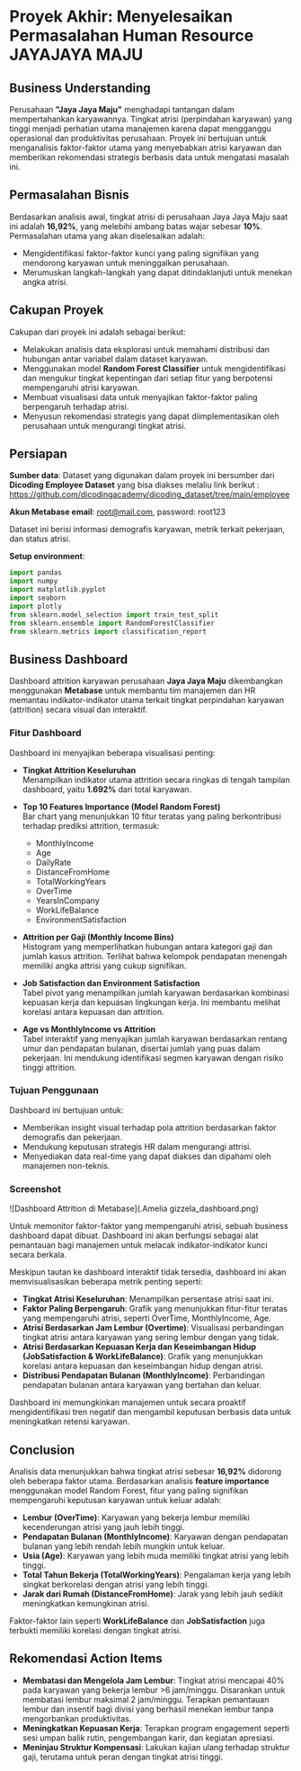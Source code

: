 
# Proyek Akhir: Menyelesaikan Permasalahan Human Resource JAYAJAYA MAJU

## Business Understanding

Perusahaan **"Jaya Jaya Maju"** menghadapi tantangan dalam mempertahankan karyawannya. Tingkat atrisi (perpindahan karyawan) yang tinggi menjadi perhatian utama manajemen karena dapat mengganggu operasional dan produktivitas perusahaan. Proyek ini bertujuan untuk menganalisis faktor-faktor utama yang menyebabkan atrisi karyawan dan memberikan rekomendasi strategis berbasis data untuk mengatasi masalah ini.

## Permasalahan Bisnis

Berdasarkan analisis awal, tingkat atrisi di perusahaan Jaya Jaya Maju saat ini adalah **16,92%**, yang melebihi ambang batas wajar sebesar **10%**. Permasalahan utama yang akan diselesaikan adalah:

- Mengidentifikasi faktor-faktor kunci yang paling signifikan yang mendorong karyawan untuk meninggalkan perusahaan.
- Merumuskan langkah-langkah yang dapat ditindaklanjuti untuk menekan angka atrisi.

## Cakupan Proyek

Cakupan dari proyek ini adalah sebagai berikut:

- Melakukan analisis data eksplorasi untuk memahami distribusi dan hubungan antar variabel dalam dataset karyawan.
- Menggunakan model **Random Forest Classifier** untuk mengidentifikasi dan mengukur tingkat kepentingan dari setiap fitur yang berpotensi mempengaruhi atrisi karyawan.
- Membuat visualisasi data untuk menyajikan faktor-faktor paling berpengaruh terhadap atrisi.
- Menyusun rekomendasi strategis yang dapat diimplementasikan oleh perusahaan untuk mengurangi tingkat atrisi.

## Persiapan

**Sumber data**: Dataset yang digunakan dalam proyek ini bersumber dari **Dicoding Employee Dataset** yang bisa diakses melaliu link berikut : https://github.com/dicodingacademy/dicoding_dataset/tree/main/employee

**Akun Metabase email**: root@mail.com, password: root123

Dataset ini berisi informasi demografis karyawan, metrik terkait pekerjaan, dan status atrisi.

**Setup environment**:

```python
import pandas
import numpy
import matplotlib.pyplot
import seaborn
import plotly
from sklearn.model_selection import train_test_split
from sklearn.ensemble import RandomForestClassifier
from sklearn.metrics import classification_report
```


## Business Dashboard

Dashboard attrition karyawan perusahaan **Jaya Jaya Maju** dikembangkan menggunakan **Metabase** untuk membantu tim manajemen dan HR memantau indikator-indikator utama terkait tingkat perpindahan karyawan (attrition) secara visual dan interaktif.

### Fitur Dashboard

Dashboard ini menyajikan beberapa visualisasi penting:

- **Tingkat Attrition Keseluruhan**  
  Menampilkan indikator utama attrition secara ringkas di tengah tampilan dashboard, yaitu **1.692%** dari total karyawan.

- **Top 10 Features Importance (Model Random Forest)**  
  Bar chart yang menunjukkan 10 fitur teratas yang paling berkontribusi terhadap prediksi attrition, termasuk:
  - MonthlyIncome
  - Age
  - DailyRate
  - DistanceFromHome
  - TotalWorkingYears
  - OverTime
  - YearsInCompany
  - WorkLifeBalance
  - EnvironmentSatisfaction

- **Attrition per Gaji (Monthly Income Bins)**  
  Histogram yang memperlihatkan hubungan antara kategori gaji dan jumlah kasus attrition. Terlihat bahwa kelompok pendapatan menengah memiliki angka attrisi yang cukup signifikan.

- **Job Satisfaction dan Environment Satisfaction**  
  Tabel pivot yang menampilkan jumlah karyawan berdasarkan kombinasi kepuasan kerja dan kepuasan lingkungan kerja. Ini membantu melihat korelasi antara kepuasan dan attrition.

- **Age vs MonthlyIncome vs Attrition**  
  Tabel interaktif yang menyajikan jumlah karyawan berdasarkan rentang umur dan pendapatan bulanan, disertai jumlah yang puas dalam pekerjaan. Ini mendukung identifikasi segmen karyawan dengan risiko tinggi attrition.

### Tujuan Penggunaan

Dashboard ini bertujuan untuk:
- Memberikan insight visual terhadap pola attrition berdasarkan faktor demografis dan pekerjaan.
- Mendukung keputusan strategis HR dalam mengurangi attrisi.
- Menyediakan data real-time yang dapat diakses dan dipahami oleh manajemen non-teknis.

### Screenshot

![Dashboard Attrition di Metabase](.Amelia gizzela_dashboard.png)


Untuk memonitor faktor-faktor yang mempengaruhi atrisi, sebuah business dashboard dapat dibuat. Dashboard ini akan berfungsi sebagai alat pemantauan bagi manajemen untuk melacak indikator-indikator kunci secara berkala.

Meskipun tautan ke dashboard interaktif tidak tersedia, dashboard ini akan memvisualisasikan beberapa metrik penting seperti:

- **Tingkat Atrisi Keseluruhan**: Menampilkan persentase atrisi saat ini.
- **Faktor Paling Berpengaruh**: Grafik yang menunjukkan fitur-fitur teratas yang mempengaruhi atrisi, seperti OverTime, MonthlyIncome, Age.
- **Atrisi Berdasarkan Jam Lembur (Overtime)**: Visualisasi perbandingan tingkat atrisi antara karyawan yang sering lembur dengan yang tidak.
- **Atrisi Berdasarkan Kepuasan Kerja dan Keseimbangan Hidup (JobSatisfaction & WorkLifeBalance)**: Grafik yang menunjukkan korelasi antara kepuasan dan keseimbangan hidup dengan atrisi.
- **Distribusi Pendapatan Bulanan (MonthlyIncome)**: Perbandingan pendapatan bulanan antara karyawan yang bertahan dan keluar.

Dashboard ini memungkinkan manajemen untuk secara proaktif mengidentifikasi tren negatif dan mengambil keputusan berbasis data untuk meningkatkan retensi karyawan.

## Conclusion

Analisis data menunjukkan bahwa tingkat atrisi sebesar **16,92%** didorong oleh beberapa faktor utama. Berdasarkan analisis **feature importance** menggunakan model Random Forest, fitur yang paling signifikan mempengaruhi keputusan karyawan untuk keluar adalah:

- **Lembur (OverTime)**: Karyawan yang bekerja lembur memiliki kecenderungan atrisi yang jauh lebih tinggi.
- **Pendapatan Bulanan (MonthlyIncome)**: Karyawan dengan pendapatan bulanan yang lebih rendah lebih mungkin untuk keluar.
- **Usia (Age)**: Karyawan yang lebih muda memiliki tingkat atrisi yang lebih tinggi.
- **Total Tahun Bekerja (TotalWorkingYears)**: Pengalaman kerja yang lebih singkat berkorelasi dengan atrisi yang lebih tinggi.
- **Jarak dari Rumah (DistanceFromHome)**: Jarak yang lebih jauh sedikit meningkatkan kemungkinan atrisi.

Faktor-faktor lain seperti **WorkLifeBalance** dan **JobSatisfaction** juga terbukti memiliki korelasi dengan tingkat atrisi.

## Rekomendasi Action Items

- **Membatasi dan Mengelola Jam Lembur**: Tingkat atrisi mencapai 40% pada karyawan yang bekerja lembur >6 jam/minggu. Disarankan untuk membatasi lembur maksimal 2 jam/minggu. Terapkan pemantauan lembur dan insentif bagi divisi yang berhasil menekan lembur tanpa mengorbankan produktivitas.
- **Meningkatkan Kepuasan Kerja**: Terapkan program engagement seperti sesi umpan balik rutin, pengembangan karir, dan kegiatan apresiasi.
- **Meninjau Struktur Kompensasi**: Lakukan kajian ulang terhadap struktur gaji, terutama untuk peran dengan tingkat atrisi tinggi.

